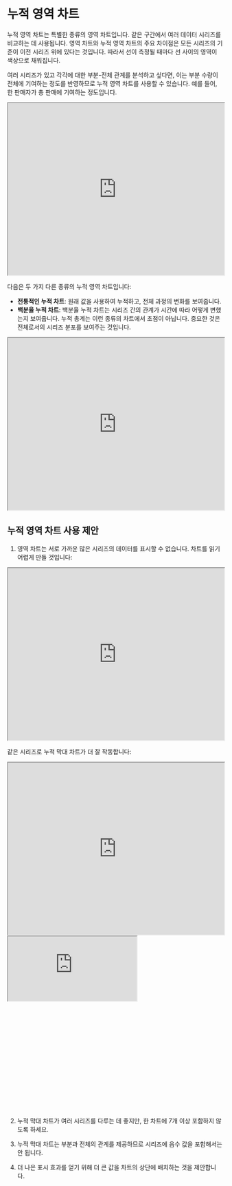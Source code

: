 # 누적 영역 차트

누적 영역 차트는 특별한 종류의 영역 차트입니다. 같은 구간에서 여러 데이터 시리즈를 비교하는 데 사용됩니다. 영역 차트와 누적 영역 차트의 주요 차이점은 모든 시리즈의 기준이 이전 시리즈 위에 있다는 것입니다. 따라서 선이 측정될 때마다 선 사이의 영역이 색상으로 채워집니다.

여러 시리즈가 있고 각각에 대한 부분-전체 관계를 분석하고 싶다면, 이는 부분 수량이 전체에 기여하는 정도를 반영하므로 누적 영역 차트를 사용할 수 있습니다. 예를 들어, 한 판매자가 총 판매에 기여하는 정도입니다.

<iframe max-width="830" width="100%" height="400" 
src="https://gallery.echartsjs.com/view-lite.html?cid=xHySthj74z">
</iframe>

다음은 두 가지 다른 종류의 누적 영역 차트입니다:

+ <b>전통적인 누적 차트</b>: 원래 값을 사용하여 누적하고, 전체 과정의 변화를 보여줍니다.
+ <b>백분율 누적 차트</b>: 백분율 누적 차트는 시리즈 간의 관계가 시간에 따라 어떻게 변했는지 보여줍니다. 누적 총계는 이런 종류의 차트에서 초점이 아닙니다. 중요한 것은 전체로서의 시리즈 분포를 보여주는 것입니다.

<iframe max-width="830" width="100%" height="400" 
src="https://gallery.echartsjs.com/view-lite.html?cid=xSyBN2i7Vf">
</iframe>

## 누적 영역 차트 사용 제안

1. 영역 차트는 서로 가까운 많은 시리즈의 데이터를 표시할 수 없습니다. 차트를 읽기 어렵게 만들 것입니다:

<iframe max-width="830" width="100%" height="400" 
src="https://gallery.echartsjs.com/view-lite.html?cid=xHyNDxOo4M">
</iframe>

같은 시리즈로 누적 막대 차트가 더 잘 작동합니다:

<iframe max-width="830" width="100%" height="400" 
src="https://gallery.echartsjs.com/view-lite.html?cid=xSyBN2i7Vf">
</iframe>

<div class="article-look-outside">
	<div class="article-look-inside" style="padding-bottom:50%">
	    <iframe class="article-look-content"
	    src="https://gallery.echartsjs.com/view-lite.html?cid=xHyNDxOo4M">
	    </iframe>
	</div>
</div>

2. 누적 막대 차트가 여러 시리즈를 다루는 데 좋지만, 한 차트에 7개 이상 포함하지 않도록 하세요.

3. 누적 막대 차트는 부분과 전체의 관계를 제공하므로 시리즈에 음수 값을 포함해서는 안 됩니다.

4. 더 나은 표시 효과를 얻기 위해 더 큰 값을 차트의 상단에 배치하는 것을 제안합니다.
